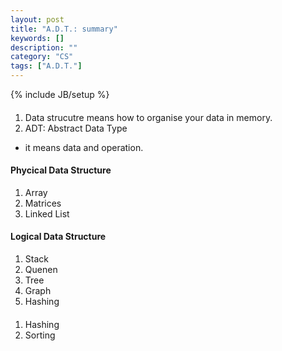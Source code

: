 ```yaml
---
layout: post
title: "A.D.T.: summary"
keywords: []
description: ""
category: "CS"
tags: ["A.D.T."]
---
```

{% include JB/setup %}


####
1. Data strucutre means how to organise your data in memory.
2. ADT: Abstract Data Type
- it means data and operation.

#### Phycical Data Structure
1. Array
2. Matrices
3. Linked List

#### Logical Data Structure
1. Stack
2. Quenen
3. Tree
4. Graph
5. Hashing

####
1. Hashing
2. Sorting
